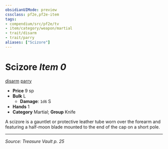 ```yaml
---
obsidianUIMode: preview
cssclass: pf2e,pf2e-item
tags:
- compendium/src/pf2e/tv
- item/category/weapon/martial
- trait/disarm
- trait/parry
aliases: ["Scizore"]
---
```

# Scizore *Item 0*  
[disarm](Reference/Rules/Traits/disarm.md "Disarm Weapon Trait")  [parry](parry.md "Parry Weapon Trait")  

- **Price** 9 sp
- **Bulk** L
  - **Damage**: `1d6` S
- **Hands** 1
- **Category** Martial; **Group** Knife 

A scizore is a gauntlet or protective leather tube worn over the forearm and featuring a half-moon blade mounted to the end of the cap on a short pole.


---
*Source: Treasure Vault p. 25*